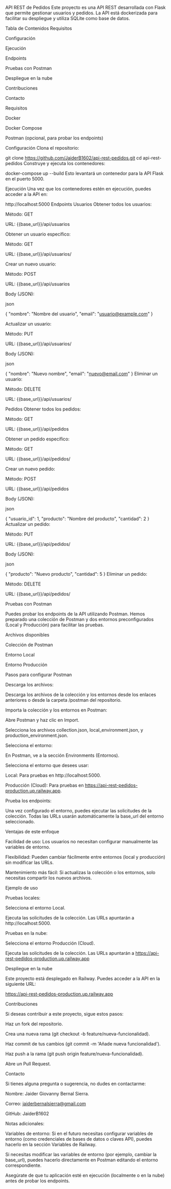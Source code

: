 API REST de Pedidos
Este proyecto es una API REST desarrollada con Flask que permite gestionar usuarios y pedidos. La API está dockerizada para facilitar su despliegue y utiliza SQLite como base de datos.

Tabla de Contenidos
Requisitos

Configuración

Ejecución

Endpoints

Pruebas con Postman

Despliegue en la nube

Contribuciones

Contacto

Requisitos

Docker

Docker Compose

Postman (opcional, para probar los endpoints)

Configuración
Clona el repositorio:


git clone https://github.com/JaiderB1602/api-rest-pedidos.git
cd api-rest-pedidos
Construye y ejecuta los contenedores:


docker-compose up --build
Esto levantará un contenedor para la API Flask en el puerto 5000.

Ejecución
Una vez que los contenedores estén en ejecución, puedes acceder a la API en:


http://localhost:5000
Endpoints
Usuarios
Obtener todos los usuarios:

Método: GET

URL: {{base_url}}/api/usuarios

Obtener un usuario específico:

Método: GET

URL: {{base_url}}/api/usuarios/<id>

Crear un nuevo usuario:

Método: POST

URL: {{base_url}}/api/usuarios

Body (JSON):

json


{
  "nombre": "Nombre del usuario",
  "email": "usuario@example.com"
}

Actualizar un usuario:

Método: PUT

URL: {{base_url}}/api/usuarios/<id>

Body (JSON):

json


{
  "nombre": "Nuevo nombre",
  "email": "nuevo@email.com"
}
Eliminar un usuario:

Método: DELETE

URL: {{base_url}}/api/usuarios/<id>

Pedidos
Obtener todos los pedidos:

Método: GET

URL: {{base_url}}/api/pedidos

Obtener un pedido específico:

Método: GET

URL: {{base_url}}/api/pedidos/<id>

Crear un nuevo pedido:

Método: POST

URL: {{base_url}}/api/pedidos

Body (JSON):

json


{
  "usuario_id": 1,
  "producto": "Nombre del producto",
  "cantidad": 2
}
Actualizar un pedido:

Método: PUT

URL: {{base_url}}/api/pedidos/<id>

Body (JSON):

json


{
  "producto": "Nuevo producto",
  "cantidad": 5
}
Eliminar un pedido:

Método: DELETE

URL: {{base_url}}/api/pedidos/<id>

Pruebas con Postman

Puedes probar los endpoints de la API utilizando Postman. Hemos preparado una colección de Postman y dos entornos preconfigurados (Local y Producción) para facilitar las pruebas.

Archivos disponibles

Colección de Postman

Entorno Local

Entorno Producción

Pasos para configurar Postman

Descarga los archivos:

Descarga los archivos de la colección y los entornos desde los enlaces anteriores o desde la carpeta /postman del repositorio.

Importa la colección y los entornos en Postman:

Abre Postman y haz clic en Import.

Selecciona los archivos collection.json, local_environment.json, y production_environment.json.

Selecciona el entorno:

En Postman, ve a la sección Environments (Entornos).

Selecciona el entorno que desees usar:

Local: Para pruebas en http://localhost:5000.

Producción (Cloud): Para pruebas en https://api-rest-pedidos-production.up.railway.app.

Prueba los endpoints:

Una vez configurado el entorno, puedes ejecutar las solicitudes de la colección. Todas las URLs usarán automáticamente la base_url del entorno seleccionado.

Ventajas de este enfoque

Facilidad de uso: Los usuarios no necesitan configurar manualmente las variables de entorno.

Flexibilidad: Pueden cambiar fácilmente entre entornos (local y producción) sin modificar las URLs.

Mantenimiento más fácil: Si actualizas la colección o los entornos, solo necesitas compartir los nuevos archivos.

Ejemplo de uso

Pruebas locales:

Selecciona el entorno Local.

Ejecuta las solicitudes de la colección. Las URLs apuntarán a http://localhost:5000.

Pruebas en la nube:

Selecciona el entorno Producción (Cloud).

Ejecuta las solicitudes de la colección. Las URLs apuntarán a https://api-rest-pedidos-production.up.railway.app

Despliegue en la nube

Este proyecto está desplegado en Railway. Puedes acceder a la API en la siguiente URL:


https://api-rest-pedidos-production.up.railway.app

Contribuciones

Si deseas contribuir a este proyecto, sigue estos pasos:

Haz un fork del repositorio.

Crea una nueva rama (git checkout -b feature/nueva-funcionalidad).

Haz commit de tus cambios (git commit -m 'Añade nueva funcionalidad').

Haz push a la rama (git push origin feature/nueva-funcionalidad).

Abre un Pull Request.


Contacto

Si tienes alguna pregunta o sugerencia, no dudes en contactarme:

Nombre: Jaider Giovanny Bernal Sierra.

Correo: jaiderbernalsierra@gmail.com

GitHub: JaiderB1602

Notas adicionales:

Variables de entorno: Si en el futuro necesitas configurar variables de entorno (como credenciales de bases de datos o claves API), puedes hacerlo en la sección Variables de Railway.

Si necesitas modificar las variables de entorno (por ejemplo, cambiar la base_url), puedes hacerlo directamente en Postman editando el entorno correspondiente.

Asegúrate de que tu aplicación esté en ejecución (localmente o en la nube) antes de probar los endpoints.
